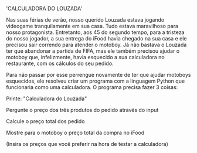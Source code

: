 'CALCULADORA DO LOUZADA'

Nas suas férias de verão, nosso querido Louzada estava jogando videogame tranquilamente em sua casa. Tudo estava maravilhoso para nosso protagonista. Entretanto, aos 45 do segundo tempo, para a tristeza do nosso jogador, a sua entrega do iFood havia chegado na sua casa e ele precisou sair correndo para atender o motoboy. Já não bastava o Louzada ter que abandonar a partida de FIFA, mas ele também precisou ajudar o motoboy que, infelizmente, havia esquecido a sua calculadora no restaurante, com os cálculos do seu pedido. 

Para não passar por esse perrengue novamente de ter que ajudar motoboys esquecidos, ele resolveu criar um programa com a linguagem Python que funcionaria como uma calculadora. O programa precisa fazer 3 coisas:

Printe: "Calculadora do Louzada"

Pergunte o preço dos três produtos do pedido através do input

Calcule o preço total dos pedido

Mostre para o motoboy o preço total da compra no iFood

(Insira os preços que você preferir na hora de testar a calculadora)
